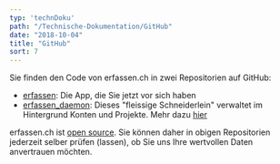 ```yaml
---
typ: 'technDoku'
path: "/Technische-Dokumentation/GitHub"
date: "2018-10-04"
title: "GitHub"
sort: 7
---
```


Sie finden den Code von erfassen.ch in zwei Repositorien auf GitHub:
- [erfassen](https://github.com/barbalex/erfassen): Die App, die Sie jetzt vor sich haben
- [erfassen_daemon](https://github.com/barbalex/erfassen_daemon): Dieses "fleissige Schneiderlein" verwaltet im Hintergrund Konten und Projekte. Mehr dazu [hier](/Technische-Dokumentation/User-und-Projekte-verwalten/)

erfassen.ch ist [open source](https://github.com/barbalex/erfassen/blob/master/LICENSE). Sie können daher in obigen Repositorien jederzeit selber prüfen (lassen), ob Sie uns Ihre wertvollen Daten anvertrauen möchten.